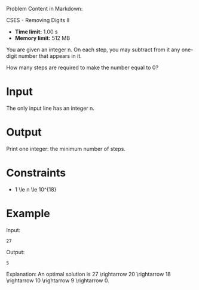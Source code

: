 Problem Content in Markdown:


CSES \- Removing Digits II




* **Time limit:** 1\.00 s
* **Memory limit:** 512 MB




You are given an integer n. On each step, you may subtract from it any one\-digit number that appears in it.


How many steps are required to make the number equal to 0?


Input
=====


The only input line has an integer n.


Output
======


Print one integer: the minimum number of steps.


Constraints
===========


* 1 \\le n \\le 10^{18}


Example
=======


Input:



```
27

```

Output:



```
5

```

Explanation: An optimal solution is 27 \\rightarrow 20 \\rightarrow 18 \\rightarrow 10 \\rightarrow 9 \\rightarrow 0.


 
